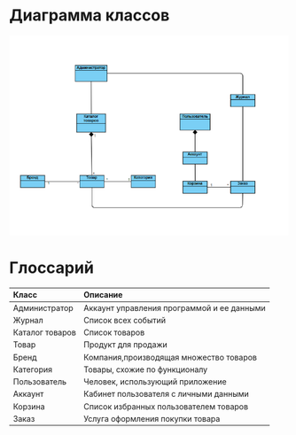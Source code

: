 # Диаграмма классов  

![Диаграмма классов](https://github.com/Dragonthug/lab3_ZHRCPO/blob/main/diagrams/images/%D0%A1%D0%BD%D0%B8%D0%BC%D0%BE%D0%BA%20%D1%8D%D0%BA%D1%80%D0%B0%D0%BD%D0%B0%202024-10-17%20114149.png) 

# Глоссарий

| Класс | Описание |
|:---|:---|
| Администратор | Аккаунт управления программой и ее данными |
| Журнал | Список всех событий |
| Каталог товаров | Список товаров |
| Товар | Продукт для продажи |
| Бренд | Компания,производящая множество товаров |
| Категория | Товары, схожие по функционалу |
| Пользователь | Человек, использующий приложение |
| Аккаунт | Кабинет пользователя с личными данными |
| Корзина | Список избранных пользователем товаров |
| Заказ | Услуга оформления покупки товара |
